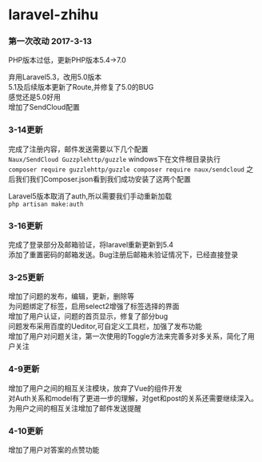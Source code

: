 # laravel-zhihu
### 第一次改动 2017-3-13
PHP版本过低，更新PHP版本5.4->7.0 

弃用Laravel5.3，改用5.0版本<br>
5.1及后续版本更新了Route,并修复了5.0的BUG<br>
感觉还是5.0好用<br>
增加了SendCloud配置<br>
### 3-14更新  
完成了注册内容，邮件发送需要以下几个配置<br>
`
Naux/SendCloud
  Guzzplehttp/guzzle
`
windows下在文件根目录执行<br>
`
composer require guzzlehttp/guzzle
  composer require naux/sendcloud
`
之后我们我们Composer.json看到我们成功安装了这两个配置

Laravel5版本取消了auth,所以需要我们手动重新加载<br>
`
php artisan make:auth
`
### 3-16更新<br>
完成了登录部分及邮箱验证，将laravel重新更新到5.4<br>添加了重置密码的邮箱发送。Bug注册后邮箱未验证情况下，已经直接登录<br>

### 3-25更新<br>
增加了问题的发布，编辑，更新，删除等<br>为问题绑定了标签，启用select2增强了标签选择的界面<br>
增加了用户认证，问题的首页显示，修复了部分bug<br>
问题发布采用百度的Ueditor,可自定义工具栏，加强了发布功能<br>
增加了用户对问题关注，第一次使用的Toggle方法来完善多对多关系，简化了用户关注

### 4-9更新<br>
增加了用户之间的相互关注模块，放弃了Vue的组件开发<br>
对Auth关系和model有了更进一步的理解，对get和post的关系还需要继续深入。<br>
为用户之间的相互关注增加了邮件发送提醒

### 4-10更新<br>
增加了用户对答案的点赞功能
